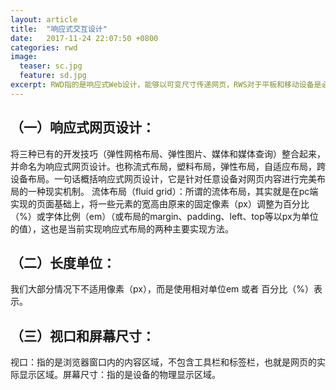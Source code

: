 ```yaml
---
layout: article
title:  "响应式交互设计"
date:   2017-11-24 22:07:50 +0800
categories: rwd 
image:
  teaser: sc.jpg
  feature: sd.jpg
excerpt: RWD指的是响应式Web设计，能够以可变尺寸传递网页，RWS对于平板和移动设备是必需的。
---
```



## （一）响应式网页设计：
将三种已有的开发技巧（弹性网格布局、弹性图片、媒体和媒体查询）整合起来，并命名为响应式网页设计。也称流式布局，塑料布局，弹性布局，自适应布局，跨设备布局。一句话概括响应式网页设计，它是针对任意设备对网页内容进行完美布局的一种现实机制。
流体布局（fluid grid）：所谓的流体布局，其实就是在pc端实现的页面基础上，将一些元素的宽高由原来的固定像素（px）调整为百分比（%）或字体比例（em）（或布局的margin、padding、left、top等以px为单位的值），这也是当前实现响应式布局的两种主要实现方法。
## （二）长度单位：
我们大部分情况下不适用像素（px），而是使用相对单位em 或者 百分比（%）表示。
## （三）视口和屏幕尺寸：
视口：指的是浏览器窗口内的内容区域，不包含工具栏和标签栏，也就是网页的实际显示区域。屏幕尺寸：指的是设备的物理显示区域。

